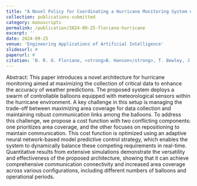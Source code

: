 ```yaml
---
title: "A Novel Policy for Coordinating a Hurricane Monitoring System using a Swarm of Buoyancy-controlled Balloons Trading off Communication and Coverage"
collection: publications-submitted
category: manuscripts
permalink: /publication/2024-09-25-floriano-hurricane
excerpt: ''
date: 2024-09-25
venue: 'Engineering Applications of Artificial Intelligence'
slidesurl: #
paperurl: #
citation: 'B. R. O. Floriano, <strong>B. Hanson</strong>, T. Bewley, J. Y. Ishihara, H. C. Ferreira, &quot;A Novel Policy for Coordinating a Hurricane Monitoring System using a Swarm of Buoyancy-controlled Balloons Trading off Communication and Coverage,&quot; Submitted to <i>Engineering Applications of Artificial Intelligence</i>, 2024.'
---
```


Abstract: This paper introduces a novel architecture for hurricane monitoring aimed at maximizing the collection of critical data to enhance the accuracy of weather predictions. The proposed system deploys a swarm of controllable balloons equipped with meteorological sensors within the hurricane environment. A key challenge in this setup is managing the trade-off between maximizing area coverage for data collection and maintaining robust communication links among the balloons. To address this challenge, we propose a cost function with two conflicting components: one prioritizes area coverage, and the other focuses on repositioning to maintain communication. This cost function is optimized using an adaptive neural network-based model predictive control strategy, which enables the system to dynamically balance these competing requirements in real-time. Quantitative results from extensive simulations demonstrate the versatility and effectiveness of the proposed architecture, showing that it can achieve comprehensive communication connectivity and increased area coverage across various configurations, including different numbers of balloons and operational periods.